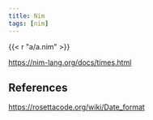 ```yaml
---
title: Nim
tags: [nim]
---
```


{{< r "a/a.nim" >}}

<https://nim-lang.org/docs/times.html>

## References

<https://rosettacode.org/wiki/Date_format>
